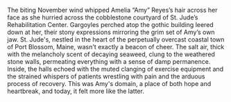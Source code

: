 The biting November wind whipped Amelia “Amy” Reyes’s hair across her face as she hurried across the cobblestone courtyard of St. Jude’s Rehabilitation Center.  Gargoyles perched atop the gothic building leered down at her, their stony expressions mirroring the grim set of Amy’s own jaw.  St. Jude's, nestled in the heart of the perpetually overcast coastal town of Port Blossom, Maine, wasn't exactly a beacon of cheer.  The salt air, thick with the melancholy scent of decaying seaweed, clung to the weathered stone walls, permeating everything with a sense of damp permanence. Inside, the halls echoed with the muted clanging of exercise equipment and the strained whispers of patients wrestling with pain and the arduous process of recovery. This was Amy's domain, a place of both hope and heartbreak, and today, it felt more like the latter.
